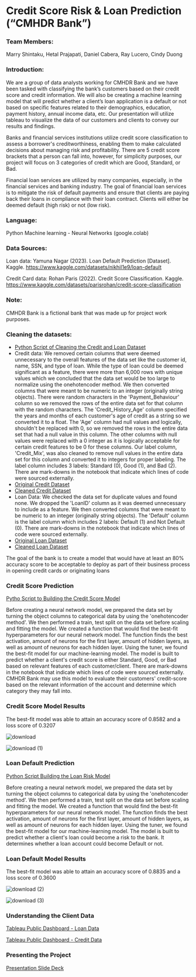 # Credit Score Risk & Loan Prediction (“CMHDR Bank”)

### Team Members: 
Marry Shintaku, Hetal Prajapati, Daniel Cabera, Ray Lucero, Cindy Duong

### Introduction:
We are a group of data analysts working for CMHDR Bank and we have been tasked with classifying the bank’s customers based on their credit score and credit information. We will also be creating a machine learning model that will predict whether a client’s loan application is a default or not based on specific features related to their demographics, education, payment history, annual income data, etc. Our presentation will utilize tableau to visualize the data of our customers and clients to convey our results and findings. 

Banks and financial services institutions utilize credit score classification to assess a borrower's creditworthiness, enabling them to make calculated decisions about managing risk and profitability. There are 5 credit score brackets that a person can fall into, however, for simplicity purposes, our project will focus on 3 categories of credit which are Good, Standard, or Bad.

Financial loan services are utilized by many companies, especially, in the financial services and banking industry. The goal of financial loan services is to mitigate the risk of default payments and ensure that clients are paying back their loans in compliance with their loan contract. Clients will either be deemed default (high risk) or not (low risk).

### Language: 
Python Machine learning - Neural Networks (google.colab)

### Data Sources: 
Loan data:
Yamuna Nagar (2023).
Loan Default Prediction [Dataset]. Kaggle. 
https://www.kaggle.com/datasets/nikhil1e9/loan-default

Credit Card data: 
Rohan Paris (2022).
Credit Score Classification. Kaggle.
https://www.kaggle.com/datasets/parisrohan/credit-score-classification

### Note:
CMHDR Bank is a fictional bank that was made up for project work purposes.

### Cleaning the datasets:
- [Python Script of Cleaning the Credit and Loan Dataset](https://github.com/cindyd97/Project_4_Group_4/blob/main/cleaning_credit_loan_data.ipynb)
- Credit data: We removed certain columns that were deemed unnecessary to the overall features of the data set like the customer id, name, SSN, and type of loan. While the type of loan could be deemed significant as a feature, there were more than 6,000 rows with unique values which we concluded that the data set would be too large to normalize using the onehotencoder method. We then converted columns that were meant to be numeric to an integer (originally string objects). There were random characters in the 'Payment_Behaviour' column so we removed the rows of the entire data set for that column with the random characters. The 'Credit_History_Age' column specified the years and months of each customer's age of credit as a string so we converted it to a float. The 'Age' column had null values and logically, shouldn't be replaced with 0, so we removed the rows in the entire data set that had a null value in this column. The other columns with null values were replaced with a 0 integer as it is logically acceptable for certain credit features to be 0 for these columns. Our label column, 'Credit_Mix', was also cleaned to remove null values in the entire data set for this column and converted it to integers for proper labeling. The label column includes 3 labels: Standard (0), Good (1), and Bad (2). There are mark-downs in the notebook that indicate which lines of code were sourced externally.
- [Original Credit Dataset](https://github.com/cindyd97/Project_4_Group_4/blob/main/Resources/Credit_data.csv)
- [Cleaned Credit Dataset](https://github.com/cindyd97/Project_4_Group_4/blob/main/Resources/clean_credit_data.csv)
- Loan Data: We checked the data set for duplicate values and found none. We dropped the 'LoanID' column as it was deemed unnecessary to include as a feature. We then converted columns that were meant to be numeric to an integer (originally string objects). The 'Default' column is the label column which includes 2 labels: Default (1) and Not Default (0). There are mark-downs in the notebook that indicate which lines of code were sourced externally.
- [Original Loan Dataset](https://github.com/cindyd97/Project_4_Group_4/blob/main/Resources/Loan_default.csv)
- [Cleaned Loan Dataset](https://github.com/cindyd97/Project_4_Group_4/blob/main/Resources/clean_loan_data.csv)

The goal of the bank is to create a model that would have at least an 80% accuracy score to be acceptable to deploy as part of their business process in opening credit cards or originating loans

### Credit Score Prediction
[Pytho Script to Building the Credit Score Model](https://github.com/cindyd97/Project_4_Group_4/blob/main/Credit_NN_colab.ipynb)

Before creating a neural network model, we prepared the data set by turning the object columns to categorical data by using the 'onehotencoder method'. We then performed a train, test split on the data set before scaling and fitting the model. We created a function that would find the best-fit hyperparameters for our neural network model. The function finds the best activation, amount of neurons for the first layer, amount of hidden layers, as well as amount of neurons for each hidden layer. Using the tuner, we found the best-fit model for our machine-learning model. The model is built to predict whether a client's credit score is either Standard, Good, or Bad based on relevant features of each customer/client. There are mark-downs in the notebook that indicate which lines of code were sourced externally. CMHDR Bank may use this model to evaluate their customers' credit-score based on the relevant information of the account and determine which category they may fall into. 

### Credit Score Model Results

The best-fit model was able to attain an accuracy score of 0.8582 and a loss score of 0.3207

![download](https://github.com/user-attachments/assets/483bd8ed-e4a4-45f6-833e-3f360303b235)

![download (1)](https://github.com/user-attachments/assets/6c74a19d-8fd8-4971-b60e-fbf59aa49380)


### Loan Default Prediction
[Python Script Building the Loan Risk Model](https://github.com/cindyd97/Project_4_Group_4/blob/main/Loan_NN_colab.ipynb)

Before creating a neural network model, we prepared the data set by turning the object columns to categorical data by using the 'onehotencoder method'. We then performed a train, test split on the data set before scaling and fitting the model. We created a function that would find the best-fit hyperparameters for our neural network model. The function finds the best activation, amount of neurons for the first layer, amount of hidden layers, as well as amount of neurons for each hidden layer. Using the tuner, we found the best-fit model for our machine-learning model. The model is built to predict whether a client's loan could become a risk to the bank. It determines whether a loan account could become Default or not.

### Loan Default Model Results

The best-fit model was able to attain an accuracy score of 0.8835 and a loss score of 0.3600

![download (2)](https://github.com/user-attachments/assets/c9ecad47-cb6c-4e99-af7c-31a1f7d857c7)

![download (3)](https://github.com/user-attachments/assets/59752de9-9a89-44e5-a619-853e841d6a79)


### Understanding the Client Data

[Tableau Public Dashboard - Loan Data](https://public.tableau.com/app/profile/cindy.duong2876/viz/CMHDRBankLoanStatistics/LoanStatistics?publish=yes)

[Tableau Public Dashboard - Credit Data](https://public.tableau.com/app/profile/cindy.duong2876/viz/CMHDRBankClientStatistics/CreditStatistics2?publish=yes)

### Presenting the Project

[Presentation Slide Deck](https://docs.google.com/presentation/d/18LtV2LzUJRmvuMa6Aa6T21cFgOnw9Ef3tUOtRMesnJI/edit?usp=sharing)







